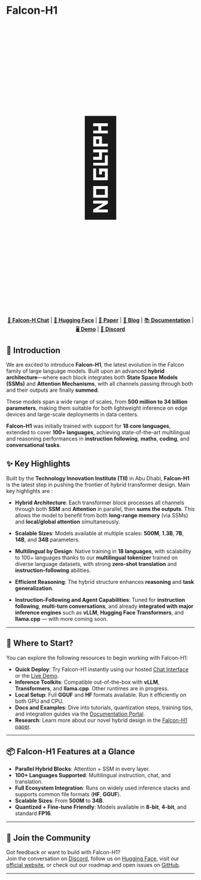 # Falcon-H1

<p align="center" style="font-size: 250px;">🦅</p>

<p align="center">
  <a href="#">🦅 <strong>Falcon-H Chat</strong></a> |
  <a href="#">🤗 <strong>Hugging Face</strong></a> |
  <a href="#">📄 <strong>Paper</strong></a> |
  <a href="#">📰 <strong>Blog</strong></a> |
  <a href="#">📚 <strong>Documentation</strong></a> |
  <a href="#">🖥️ <strong>Demo</strong></a> |
  <a href="#">🫨 <strong>Discord</strong></a>
</p>



## 🚀 Introduction

We are excited to introduce **Falcon-H1**, the latest evolution in the Falcon family of large language models. Built upon an advanced **hybrid architecture**—where each block integrates both **State Space Models (SSMs)** and **Attention Mechanisms**, with all channels passing through both and their outputs are finally **summed**.

These models span a wide range of scales, from **500 million to 34 billion parameters**, making them suitable for both lightweight inference on edge devices and large-scale deployments in data centers.

**Falcon-H1** was initially trained with support for **18 core languages**, extended to cover **100+ languages**, achieving state-of-the-art multilingual and reasoning performances in **instruction following**, **maths**, **coding**, and **conversational tasks**.

## ✨ Key Highlights

Built by the **Technology Innovation Institute (TII)** in Abu Dhabi, **Falcon-H1** is the latest step in pushing the frontier of hybrid transformer design. Main key highlights are :

- **Hybrid Architecture**: Each transformer block processes all channels through both **SSM** and **Attention** in parallel, then **sums the outputs**. This allows the model to benefit from both **long-range memory** (via SSMs) and **local/global attention** simultaneously.

- **Scalable Sizes**: Models available at multiple scales: **500M**, **1.3B**, **7B**, **14B**, and **34B** parameters.

- **Multilingual by Design**: Native training in **18 languages**, with scalability to 100+ languages thanks to our **multilingual
tokenizer** trained on diverse language datasets, with strong **zero-shot translation** and **instruction-following** abilities.

- **Efficient Reasoning**: The hybrid structure enhances **reasoning** and **task generalization**.

- **Instruction-Following and Agent Capabilities**: Tuned for **instruction following**, **multi-turn conversations**, and already **integrated with major inference engines** such as **vLLM**, **Hugging Face Transformers**, and **llama.cpp** — with more coming soon.

---

## 🧭 Where to Start?

You can explore the following resources to begin working with Falcon-H1:

- **Quick Deploy**: Try Falcon-H1 instantly using our hosted [Chat Interface](#) or the [Live Demo](#).
- **Inference Toolkits**: Compatible out-of-the-box with **vLLM**, **Transformers**, and **llama.cpp**. Other runtimes are in progress.
- **Local Setup**: Full **GGUF** and **HF** formats available. Run it efficiently on both GPU and CPU.
- **Docs and Examples**: Dive into tutorials, quantization steps, training tips, and integration guides via the [Documentation Portal](#).
- **Research**: Learn more about our novel hybrid design in the [Falcon-H1 paper](#).

---

## 📦 Falcon-H1 Features at a Glance

- **Parallel Hybrid Blocks**: Attention + SSM in every layer.
- **100+ Languages Supported**: Multilingual instruction, chat, and translation.
- **Full Ecosystem Integration**: Runs on widely used inference stacks and supports common file formats (**HF**, **GGUF**).
- **Scalable Sizes**: From **500M** to **34B**.
- **Quantized + Fine-tune Friendly**: Models available in **8-bit**, **4-bit**, and standard **FP16**.

---

## 🧠 Join the Community

Got feedback or want to build with Falcon-H1?  
Join the conversation on [Discord](#), follow us on [Hugging Face](#), visit our [official website](https://falconllm.tii.ae/), or check out our roadmap and open issues on [GitHub](https://github.com/tiiuae/Falcon-H1/tree/main).

---
